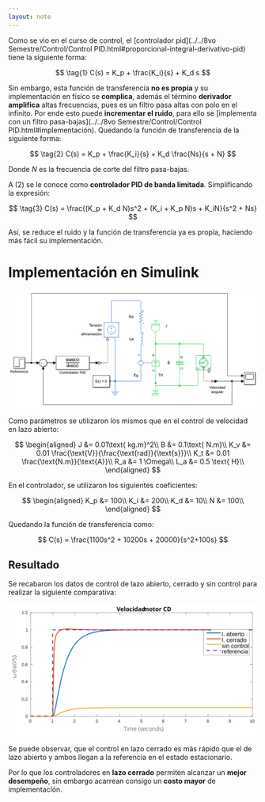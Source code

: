 ```yaml
---
layout: note
---
```


Como se vio en el curso de control, el [controlador pid](../../8vo Semestre/Control/Control PID.html#proporcional-integral-derivativo-pid) tiene la siguiente forma:

$$
\tag{1}
C(s) = K_p + \frac{K_i}{s} + K_d s
$$

Sin embargo, esta función de transferencia **no es propia** y su implementación en físico se **complica**, además el término **derivador amplifica** altas frecuencias, pues es un filtro pasa altas con polo en el infinito. Por ende esto puede **incrementar el ruido**, para ello se [implementa con un filtro pasa-bajas](../../8vo Semestre/Control/Control PID.html#implementación). Quedando la función de transferencia de la siguiente forma:

$$
\tag{2}
C(s) = K_p + \frac{K_i}{s} + K_d \frac{Ns}{s + N}
$$

Donde $N$ es la frecuencia de corte del filtro pasa-bajas.

A $(2)$ se le conoce como **controlador PID de banda limitada**. Simplificando la expresión:

$$
\tag{3}
C(s) = \frac{(K_p + K_d N)s^2 + (K_i + K_p N)s + K_iN}{s^2 + Ns}
$$

Así, se reduce el ruido y la función de transferencia ya es propia, haciendo más fácil su implementación.

# Implementación en Simulink

![Modelo de control de velocidad de motor en lazo cerrado en Simulink](../../img/sim-control-velocidad-lazo-cerrado.png)

Como parámetros se utilizaron los mismos que en el control de velocidad en lazo abierto:

$$
\begin{aligned}
    J &= 0.01\text{ kg.m}^2\\
    B &= 0.1\text{ N.m}\\
    K_v &= 0.01 \frac{\text{V}}{\frac{\text{rad}}{\text{s}}}\\
    K_t &= 0.01 \frac{\text{N.m}}{\text{A}}\\
    R_a &= 1 \Omega\\
    L_a &= 0.5 \text{ H}\\
\end{aligned}
$$

En el controlador, se utilizaron los siguientes coeficientes:

$$
\begin{aligned}
K_p &= 100\\
K_i &= 200\\
K_d &= 10\\
N &= 100\\
\end{aligned}
$$

Quedando la función de transferencia como:

$$
C(s) = \frac{1100s^2 + 10200s + 20000}{s^2+100s}
$$

## Resultado
Se recabaron los datos de control de lazo abierto, cerrado y sin control para realizar la siguiente comparativa:

![Gráfica comparativa de control con lazo cerrado, abierto y sin control](../../img/control-velocidad-comparacion-la-lc-sc.svg)

Se puede observar, que el control en lazo cerrado es más rápido que el de lazo abierto y ambos llegan a la referencia en el estado estacionario.

Por lo que los controladores en **lazo cerrado** permiten alcanzar un **mejor desempeño**, sin embargo acarrean consigo un **costo mayor** de implementación.
